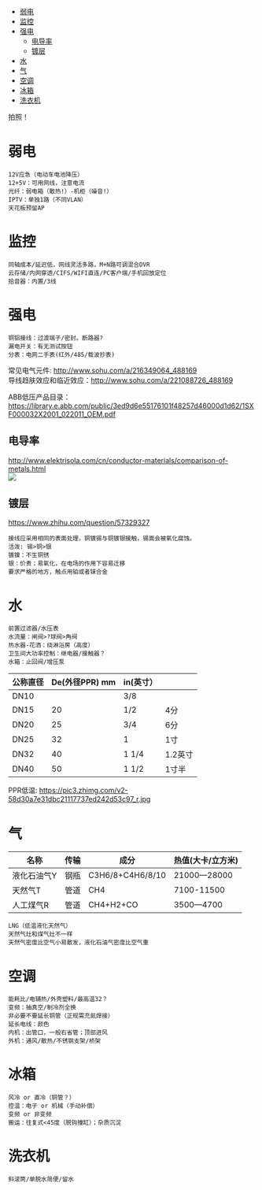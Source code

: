 <!-- TOC -->

- [弱电](#弱电)
- [监控](#监控)
- [强电](#强电)
    - [电导率](#电导率)
    - [镀层](#镀层)
- [水](#水)
- [气](#气)
- [空调](#空调)
- [冰箱](#冰箱)
- [洗衣机](#洗衣机)

<!-- /TOC -->

拍照！

# 弱电
    12V应急（电动车电池降压）
    12+5V：可用网线，注意电流
    光纤：弱电箱（散热!）-机柜（噪音!）
    IPTV：单独1路（不同VLAN）
    天花板预留AP

# 监控
    同轴成本/延迟低，网线灵活多路，M+N路可调混合DVR
    云存储/内网穿透/CIFS/WIFI直连/PC客户端/手机回放定位
    拾音器：内置/3线

# 强电
    铜铝接线：过渡端子/密封。断路器?
    漏电开关：有无测试按钮
    分表：电网二手表(红外/485/载波抄表)

常见电气元件: http://www.sohu.com/a/216349064_488169  
导线趋肤效应和临近效应：http://www.sohu.com/a/221088726_488169  

ABB低压产品目录： https://library.e.abb.com/public/3ed9d6e55176101f48257d46000d1d62/1SXF000032X2001_022011_OEM.pdf

## 电导率
http://www.elektrisola.com/cn/conductor-materials/comparison-of-metals.html  
![](https://pic3.zhimg.com/v2-c62dd9e9abb89511164888df8e558b3a_r.jpg)

## 镀层
https://www.zhihu.com/question/57329327  

    接线应采用相同的表面处理，铜镀锡与铜镀银接触，锡面会被氧化腐蚀。
    活泼: 锡>铜>银
    镀镍：不生铜锈
    银：价贵；易氧化，在电场的作用下容易迁移
    要求严格的地方，触点用铂或者铼合金

# 水
    前置过滤器/水压表
    水流量：闸阀>?球阀>角阀
    热水器-花洒：绕淋浴房（高度）
    卫生间大功率控制：继电器/接触器？
    水箱：止回阀/增压泵

|公称直径|De(外径PPR) mm|in(英寸）||
|---|---|---|--|
|DN10||3/8||
|DN15|20|1/2|4分|
|DN20|25|3/4|6分|
|DN25|32|1|1寸|
|DN32|40|1 1/4|1.2英寸|
|DN40|50|1 1/2|1寸半|

PPR低温: https://pic3.zhimg.com/v2-58d30a7e31dbc21117737ed242d53c97_r.jpg

# 气
|名称|传输|成分|热值(大卡/立方米)|
|---|---|---|--|
|液化石油气Y|钢瓶|C3H6/8+C4H6/8/10|21000—28000|
|天然气T|管道|CH4|7100-11500|
|人工煤气R|管道|CH4+H2+CO|3500—4700|

    LNG（低温液化天然气）
    天然气灶和煤气灶不一样
    天然气密度比空气小易散发，液化石油气密度比空气重

# 空调
    能耗比/电辅热/外壳塑料/最高温32？
    变频：抽真空/制冷剂全换
    非必要不要延长铜管（正规需充氮焊接）
    延长电线：颜色
    内机：出管口，一般右省管；顶部进风
    外机：通风/散热/不锈钢支架/桥架

# 冰箱
    风冷 or 直冷（铜管？）
    控温：电子 or 机械（手动补偿）
    变频 or 非变频
    搬运：往复式<45度（脱钩撞缸）；杂质沉淀

# 洗衣机
    斜滚筒/单脱水简便/留水